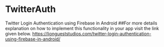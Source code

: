 # TwitterAuth
Twitter Login Authentication using Firebase in Android
##For more details explanation on how to implement this functionality in your app visit the link given below.
https://liongueststudios.com/twitter-login-authentication-using-firebase-in-android/

